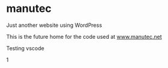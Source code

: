# manutec
Just another website using WordPress

This is the future home for the code used at www.manutec.net

Testing vscode

1
